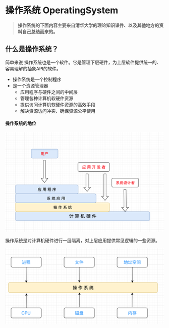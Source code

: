 # 操作系统 OperatingSystem

>  **操作系统的下面内容主要来自清华大学的理论知识课件、以及其他地方的资料自己总结而来的。**



## 什么是操作系统？

简单来说 操作系统也是一个软件。它是管理下层硬件，为上层软件提供统一的、容易理解的抽象API的软件。



* 操作系统是一个控制程序
* 是一个资源管理器
  * 应用程序与硬件之间的中间层
  * 管理各种计算机软硬件资源
  * 提供访问计算机软硬件资源的高效手段
  * 解决资源访问冲突、确保资源公平使用



#### 操作系统的地位

![border](https://raw.githubusercontent.com/facebook201/ComputerBasic/master/docs/img/operatingsystem/op1.png)

操作系统是对计算机硬件进行一层隔离，对上层应用提供常见逻辑的一些资源。

![border](https://raw.githubusercontent.com/facebook201/ComputerBasic/master/docs/img/operatingsystem/op2.png)

